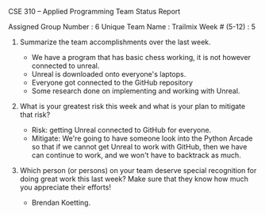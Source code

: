 CSE 310 – Applied Programming
Team Status Report

Assigned Group Number	: 6
Unique Team Name	: Trailmix
Week # (5-12)	: 5

1.	Summarize the team accomplishments over the last week.
      * We have a program that has basic chess working, it is not however connected to unreal.
      * Unreal is downloaded onto everyone's laptops.
      * Everyone got connected to the GitHub repository
      * Some research done on implementing and working with Unreal.

2.	What is your greatest risk this week and what is your plan to mitigate that risk?
      * Risk: getting Unreal connected to GitHub for everyone.
      * Mitigate: We're going to have someone look into the Python Arcade so that if we cannot get Unreal to work with GitHub, then we have can continue to work, and we won't have to backtrack as much. 

3.	Which person (or persons) on your team deserve special recognition for doing great work this last week?  Make sure that they know how much you appreciate their efforts!
      * Brendan Koetting.